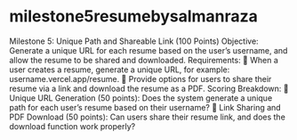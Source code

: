 # milestone5resumebysalmanraza
Milestone 5: Unique Path and Shareable Link (100 Points) 
Objective: Generate a unique URL for each resume based on the user’s username, and allow the resume to be shared and downloaded. 
Requirements: 
 When a user creates a resume, generate a unique URL, for example: username.vercel.app/resume. 
 Provide options for users to share their resume via a link and download the resume as a PDF. 
Scoring Breakdown:  Unique URL Generation (50 points): 
Does the system generate a unique path for each user’s resume based on their username? 
 Link Sharing and PDF Download (50 points): 
Can users share their resume link, and does the download function work properly? 
 

